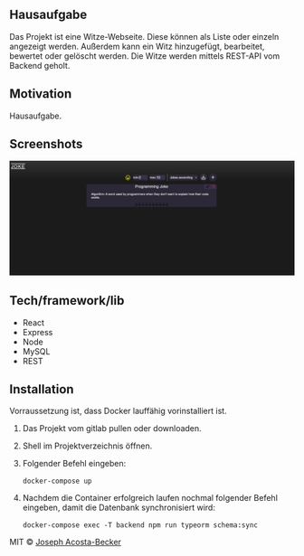 ## Hausaufgabe

Das Projekt ist eine Witze-Webseite. Diese können als Liste oder einzeln angezeigt werden. Außerdem kann ein Witz hinzugefügt, bearbeitet, bewertet oder gelöscht werden.
Die Witze werden mittels REST-API vom Backend geholt.

## Motivation

Hausaufgabe.

## Screenshots

![Alt text](/images/website.jpg?raw=true "Optional Title")

## Tech/framework/lib

- React
- Express
- Node
- MySQL
- REST

## Installation

Vorraussetzung ist, dass Docker lauffähig vorinstalliert ist.

1. Das Projekt vom gitlab pullen oder downloaden.
2. Shell im Projektverzeichnis öffnen.
3. Folgender Befehl eingeben:<br>

   ```console
   docker-compose up
   ```

4. Nachdem die Container erfolgreich laufen nochmal folgender Befehl eingeben, damit die Datenbank synchronisiert wird:<br>

   ```console
   docker-compose exec -T backend npm run typeorm schema:sync
   ```

MIT © [Joseph Acosta-Becker]()
